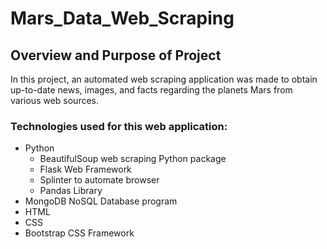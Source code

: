# Mars_Data_Web_Scraping
## Overview and Purpose of Project
In this project, an automated web scraping application was made to obtain up-to-date news, images, and facts regarding the planets Mars from various web sources. 
### Technologies used for this web application:
* Python
    * BeautifulSoup web scraping Python package
    * Flask Web Framework
    * Splinter to automate browser
    * Pandas Library
* MongoDB NoSQL Database program
* HTML 
* CSS
* Bootstrap CSS Framework